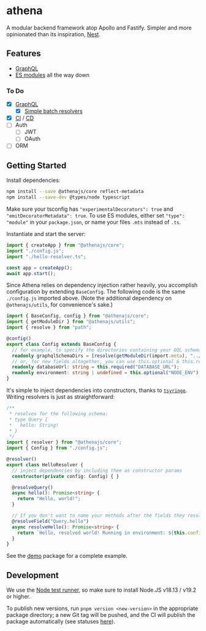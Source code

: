 # athena

A modular backend framework atop Apollo and Fastify. Simpler and more opinionated than its inspiration, [Nest](https://nestjs.org).

## Features

- [GraphQL](./docs/graphql.md)
- [ES modules](https://nodejs.org/api/esm.html) all the way down
<!--
- [Database](./docs/database.md) integration(s) (orchid-orm)
- [Authentication](./docs/auth.md#Authentication) and [authorization](./docs/auth.md#Authorization)
-->

### To Do

- [x] [GraphQL](./packages/demo/src/hello/hello-resolver.ts)
  - [x] [Simple batch resolvers](./packages/demo/src/user/user-resolver.ts)
- [x] [CI](./.github/workflows/build-package.yml) / [CD](./.github/workflows/publish-package.yml)
- [ ] Auth
  - [ ] JWT
  - [ ] OAuth
- [ ] ORM

## Getting Started

Install dependencies:

```sh
npm install --save @athenajs/core reflect-metadata
npm install --save-dev @types/node typescript
```

Make sure your tsconfig has `"experimentalDecorators": true` and `"emitDecoratorMetadata": true`. To use ES modules, either set `"type": "module"` in your `package.json`, or name your files `.mts` instead of `.ts`.

Instantiate and start the server:

```typescript
import { createApp } from "@athenajs/core";
import "./config.js";
import "./hello-resolver.ts";

const app = createApp();
await app.start();
```

Since Athena relies on dependency injection rather heavily, you accomplish configuration by extending `BaseConfig`. The following code is the same `./config.js` imported above. (Note the additional dependency on `@athenajs/utils`, for convenience's sake.)

```typescript
import { BaseConfig, config } from "@athenajs/core";
import { getModuleDir } from "@athenajs/utils";
import { resolve } from "path";

@config()
export class Config extends BaseConfig {
  // for example, to specify the directories containing your GQL schema, override like so:
  readonly graphqlSchemaDirs = [resolve(getModuleDir(import.meta), "../schema")];
  // or, for new fields altogether, you can use this.optional & this.required to read/verify environment variables
  readonly databaseUrl: string = this.required("DATABASE_URL");
  readonly environment: string | undefined = this.optional("NODE_ENV");
}
```

It's simple to inject dependencies into constructors, thanks to [`tsyringe`](https://npmjs.com/package/tsyringe). Writing resolvers is just as straightforward:

```typescript
/**
 * resolves for the following schema:
 * type Query {
 *   hello: String!
 * }
 */
import { resolver } from "@athenajs/core";
import { Config } from "./config.js";

@resolver()
export class HelloResolver {
  // inject dependencies by including them as constructor params
  constructor(private config: Config) { }

  @resolveQuery()
  async hello(): Promise<string> {
    return "Hello, world!";
  }

  // If you don't want to name your methods after the fields they resolve, don't!
  @resolveField("Query.hello")
  async resolveHello(): Promise<string> {
    return `Hello, resolved world! Running in environment: ${this.config.environment}`;
  }
}
```

See the [demo](./packages/demo) package for a complete example<!--, including database and auth-->.

## Development

We use the [Node test runner](https://nodejs.org/api/test.html#running-tests-from-the-command-line), so make sure to install Node.JS v18.13 / v19.2 or higher.

To publish new versions, run `pnpm version <new-version>` in the appropriate package directory; a new Git tag will be pushed, and the CI will publish the package automatically (see statuses [here](https://github.com/aldahick/athena/actions)).
